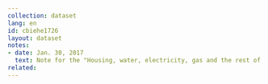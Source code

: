 ```yaml
---
collection: dataset
lang: en
id: cbiehe1726
layout: dataset
notes: 
- date: Jan. 30, 2017
  text: Note for the "Housing, water, electricity, gas and the rest of the fuel" - Ownership housing for households with personal (predominantly owner), the service is free, and the estimated rental value of housing accommodation has been added to the total amount.
related:
---
```

